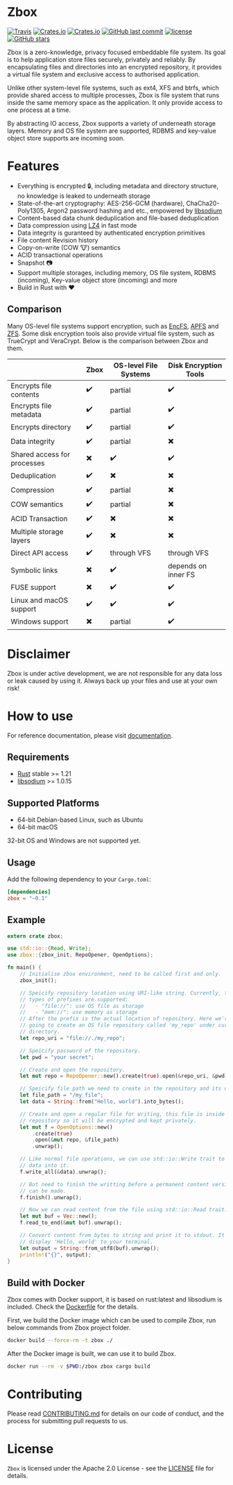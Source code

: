 Zbox
======
[![Travis](https://img.shields.io/travis/zboxfs/zbox.svg)](https://travis-ci.org/zboxfs/zbox)
[![Crates.io](https://img.shields.io/crates/d/zbox.svg)](https://crates.io/crates/zbox)
[![Crates.io](https://img.shields.io/crates/v/zbox.svg)](https://crates.io/crates/zbox)
[![GitHub last commit](https://img.shields.io/github/last-commit/zboxfs/zbox.svg)](https://github.com/zboxfs/zbox)
[![license](https://img.shields.io/github/license/zboxfs/zbox.svg)](https://github.com/zboxfs/zbox)
[![GitHub stars](https://img.shields.io/github/stars/zboxfs/zbox.svg?style=social&label=Stars)](https://github.com/zboxfs/zbox)

Zbox is a zero-knowledge, privacy focused embeddable file system. Its goal is
to help application store files securely, privately and reliably. By
encapsulating files and directories into an encrypted repository, it provides
a virtual file system and exclusive access to authorised application.

Unlike other system-level file systems, such as ext4, XFS and btrfs, which
provide shared access to multiple processes, Zbox is file system that runs
inside the same memory space as the application. It only provide access to one
process at a time.

By abstracting IO access, Zbox supports a variety of underneath storage layers.
Memory and OS file system are supported, RDBMS and key-value object store
supports are incoming soon.

Features
========
- Everything is encrypted :lock:, including metadata and directory structure,
  no knowledge is leaked to underneath storage
- State-of-the-art cryptography: AES-256-GCM (hardware), ChaCha20-Poly1305,
  Argon2 password hashing and etc., empowered by
  [libsodium](https://libsodium.org/)
- Content-based data chunk deduplication and file-based deduplication
- Data compression using [LZ4](http://www.lz4.org) in fast mode
- Data integrity is guranteed by authenticated encryption primitives
- File content Revision history
- Copy-on-write (COW :cow:) semantics
- ACID transactional operations
- Snapshot :camera:
- Support multiple storages, including memory, OS file system, RDBMS (incoming),
  Key-value object store (incoming) and more
- Build in Rust with :hearts:

Comparison
----------
Many OS-level file systems support encryption, such as
[EncFS](https://vgough.github.io/encfs/),
[APFS](https://en.wikipedia.org/wiki/Apple_File_System) and
[ZFS](https://en.wikipedia.org/wiki/ZFS). Some disk encryption tools also
provide virtual file system, such as TrueCrypt and VeraCrypt. Below is the
comparison between Zbox and them.

|                             | Zbox                     | OS-level File Systems    | Disk Encryption Tools    |
| --------------------------- | ------------------------ | ------------------------ | ------------------------ |
| Encrypts file contents      | :heavy_check_mark:       | partial                  | :heavy_check_mark:       |
| Encrypts file metadata      | :heavy_check_mark:       | partial                  | :heavy_check_mark:       |
| Encrypts directory          | :heavy_check_mark:       | partial                  | :heavy_check_mark:       |
| Data integrity              | :heavy_check_mark:       | partial                  | :heavy_multiplication_x: |
| Shared access for processes | :heavy_multiplication_x: | :heavy_check_mark:       | :heavy_check_mark:       |
| Deduplication               | :heavy_check_mark:       | :heavy_multiplication_x: | :heavy_multiplication_x: |
| Compression                 | :heavy_check_mark:       | partial                  | :heavy_multiplication_x: |
| COW semantics               | :heavy_check_mark:       | partial                  | :heavy_multiplication_x: |
| ACID Transaction            | :heavy_check_mark:       | :heavy_multiplication_x: | :heavy_multiplication_x: |
| Multiple storage layers     | :heavy_check_mark:       | :heavy_multiplication_x: | :heavy_multiplication_x: |
| Direct API access           | :heavy_check_mark:       | through VFS              | through VFS              |
| Symbolic links              | :heavy_multiplication_x: | :heavy_check_mark:       | depends on inner FS      |
| FUSE support                | :heavy_multiplication_x: | :heavy_check_mark:       | :heavy_check_mark:       |
| Linux and macOS support     | :heavy_check_mark:       | :heavy_check_mark:       | :heavy_check_mark:       |
| Windows support             | :heavy_multiplication_x: | partial                  | :heavy_check_mark:       |

Disclaimer
==========
Zbox is under active development, we are not responsible for any data loss
or leak caused by using it. Always back up your files and use at your own risk!

How to use
==========
For reference documentation, please visit [documentation](https://docs.rs/zbox).

Requirements
------------
- [Rust](https://www.rust-lang.org/) stable >= 1.21
- [libsodium](https://libsodium.org/) >= 1.0.15

Supported Platforms
-------------------
- 64-bit Debian-based Linux, such as Ubuntu
- 64-bit macOS

32-bit OS and Windows are not supported yet.

Usage
------
Add the following dependency to your `Cargo.toml`:

```toml
[dependencies]
zbox = "~0.1"
```

Example
-------
```rust
extern crate zbox;

use std::io::{Read, Write};
use zbox::{zbox_init, RepoOpener, OpenOptions};

fn main() {
    // Initialise zbox environment, need to be called first and only.
    zbox_init();

    // Speicify repository location using URI-like string. Currently, two
    // types of prefixes are supported:
    //   - "file://": use OS file as storage
    //   - "mem://": use memory as storage
    // After the prefix is the actual location of repository. Here we're
    // going to create an OS file repository called 'my_repo' under current
    // directory.
    let repo_uri = "file://./my_repo";

    // Speicify password of the repository.
    let pwd = "your secret";

    // Create and open the repository.
    let mut repo = RepoOpener::new().create(true).open(&repo_uri, &pwd).unwrap();

    // Speicify file path we need to create in the repository and its data.
    let file_path = "/my_file";
    let data = String::from("Hello, world").into_bytes();

    // Create and open a regular file for writing, this file is inside the
    // repository so it will be encrypted and kept privately.
    let mut f = OpenOptions::new()
        .create(true)
        .open(&mut repo, &file_path)
        .unwrap();

    // Like normal file operations, we can use std::io::Write trait to write
    // data into it.
    f.write_all(&data).unwrap();

    // But need to finish the writting before a permanent content version
    // can be made.
    f.finish().unwrap();

    // Now we can read content from the file using std::io::Read trait.
    let mut buf = Vec::new();
    f.read_to_end(&mut buf).unwrap();

    // Convert content from bytes to string and print it to stdout. It should
    // display 'Hello, world' to your terminal.
    let output = String::from_utf8(buf).unwrap();
    println!("{}", output);
}
```

Build with Docker
-----------------
Zbox comes with Docker support, it is based on rust:latest and libsodium is
included. Check the [Dockerfile](Dockerfile) for the details.

First, we build the Docker image which can be used to compile Zbox, run below
commands from Zbox project folder.
```bash
docker build --force-rm -t zbox ./
```

After the Docker image is built, we can use it to build Zbox.
```bash
docker run --rm -v $PWD:/zbox zbox cargo build
```

Contributing
============
Please read [CONTRIBUTING.md](CONTRIBUTING.md) for details on our code of
conduct, and the process for submitting pull requests to us.

License
=======
`Zbox` is licensed under the Apache 2.0 License - see the [LICENSE](LICENSE)
file for details.

